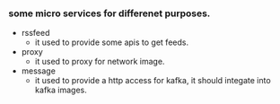 ### some micro services for differenet purposes.
- rssfeed 
  - it used to provide some apis to get feeds.
 - proxy
   - it used to proxy for network image.
 - message
   - it used to provide a http access for kafka, it should integate into kafka images.
